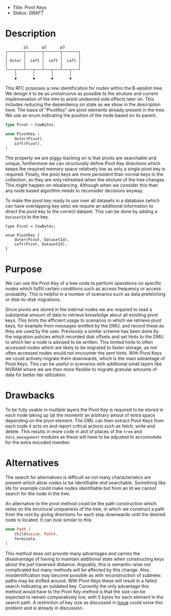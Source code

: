 - Title: Pivot Keys
- Status: *DRAFT*

# Description

```ascii
        p1      p2      p3
┌───────┬───────┬───────┬───────┐
│       │       │       │       │
│ Outer │  Left │  Left │  Left │
│       │       │       │       │
└───┬───┴───┬───┴───┬───┴───┬───┘
    │       │       │       │
    ▼       ▼       ▼       ▼
```

This RFC proposes a new identification for nodes within the B-epsilon tree. We
design it to be as uninstrusive as possible to the struture and current
implemenation of the tree to avoid undesired side effects later on. This
includes reducing the dependency on state as we show in the description here.
The basis of "PivotKey" are pivot elements already present in the tree. We use
an enum indicating the position of the node based on its parent.

```rust
type Pivot = CowBytes;

enum PivotKey {
    Outer(Pivot),
    Left(Pivot),
}
```

The property we are piggy-backing on is that pivots are searchable and
unique, furthermore we can structurally define Pivot Key directions which keeps
the required memory space relatively low as only a single pivot key is required.
Finally, the pivot keys are more persistent than normal keys in the collection,
as they are only refreshed when the strcture of the tree changes. This might
happen on rebalancing. Although when we consider this than any node based
algorithm needs to reconsider decisions anyway.

To make the pivot key ready to use over all datasets in a database (which can have overlapping key sets) we require an additional information to direct the pivot key to the correct dataset. This can be done by adding a `DatasetId` to the key.

```
type Pivot = CowBytes;

enum PivotKey {
    Outer(Pivot, DatasetId),
    Left(Pivot, DatasetId),
}
```

# Purpose

We can use the Pivot Key of a tree node to perform operations on specific nodes
which fulfill certain conditions such as access frequency or access probabilty.
This is helpful in a number of scenarios such as data prefetching or
disk-to-disk migrations.

Since pivots are stored in the internal nodes we are required to read a
substantial amount of data to retrieve knowledge about all exisiting pivot keys.
This limits the efficient usage to scenarios in which we retrieve pivot keys,
for example from messages emitted by the DMU, and record these as they are used
by the user. Previously a similar scheme has been done by the migration policies
which recorded disk offsets and set hints to the DMU to which tier a node is
advised to be written.
This limited hints to often accessed nodes which are likely to be migrated to
faster storage, as not often accessed nodes would not encounter the sent hints.
With Pivot Keys we could actively migrate them downwards, which is the main
advantage of Pivot Keys. This can be useful in scenarios with additional small
layers like NVRAM where we are then more flexible to migrate granular amounts of
data for better tier utilization.

# Drawbacks

To be fully usable in multiple layers the Pivot Key is required to be stored in
each node taking up (at the moment) an arbitrary amout of extra space depending
on the pivot element. The DML can then extract Pivot Keys from each node it acts
on and report critical actions such as fetch, write and delete. This results in
more code in alot of places of the `tree` and `data_management` modules as these
will have to be adjusted to accomodate for the extra encoded member.

# Alternatives

The search for alternatives is difficult as not many characteristics are present
which allow nodes to be identifiable *and* searchable. Something like Ids for
example could make nodes identifiable but from an Id we cannot search for the
node in the tree.

An alternative to the pivot method could be the path construction which relies
on the structural uniqueness of the tree, in which we construct a path from the
root by giving directions for each step downwards until the desired node is
located. It can look similar to this:

```rust
enum Path {
    Child(usize, Path),
    Terminate,
}
```

This method does not provide many advantages and carries the disadvantage of
having to maintain additional state when constructing keys about the just
traversed distance. Arguably, this is semantic-wise not complicated but many
methods will be affected by this change. Also, misidentification may become
possible as with reconstruction of subtrees paths may be shifted around. With
Pivot Keys these will result in a failed search indicating an outdated key.
Currently the only advantage this method would have to the Pivot Key method is
that the size can be expected to remain comparatively low, with 5 bytes for each
element in the search path. A restriction of key size as discussed in
[Issue](https://github.com/julea-io/haura/issues/12) could solve this problem
and is already in discussion.
